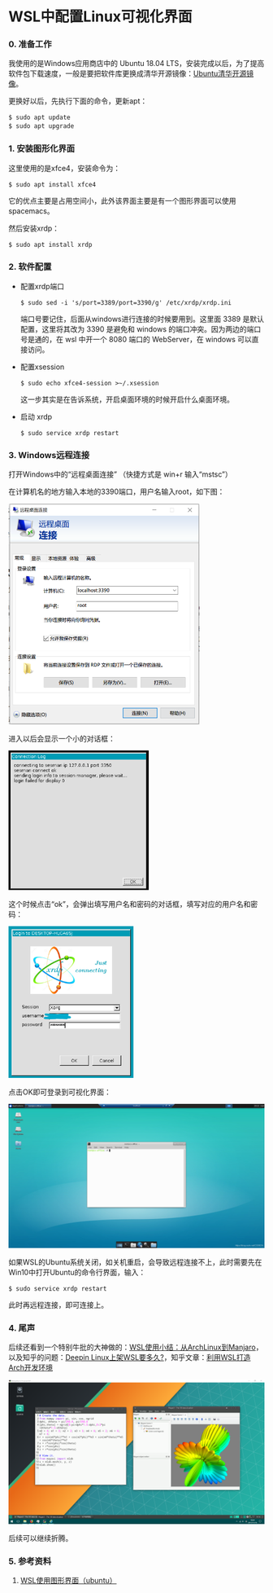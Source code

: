 # WSL中配置Linux可视化界面

### 0. 准备工作

我使用的是Windows应用商店中的 Ubuntu 18.04 LTS，安装完成以后，为了提高软件包下载速度，一般是要把软件库更换成清华开源镜像：[Ubuntu清华开源镜像](https://mirror.tuna.tsinghua.edu.cn/help/ubuntu/)。

更换好以后，先执行下面的命令，更新apt：

```bash
$ sudo apt update
$ sudo apt upgrade
```

### 1. 安装图形化界面

这里使用的是xfce4，安装命令为：

```bash
$ sudo apt install xfce4
```

它的优点主要是占用空间小，此外该界面主要是有一个图形界面可以使用spacemacs。

然后安装xrdp：

```shell
$ sudo apt install xrdp
```

### 2. 软件配置

- 配置xrdp端口

  ```shell
  $ sudo sed -i 's/port=3389/port=3390/g' /etc/xrdp/xrdp.ini
  ```

  端口号要记住，后面从windows进行连接的时候要用到。这里面 3389 是默认配置，这里将其改为 3390 是避免和 windows 的端口冲突。因为两边的端口号是通的，在 wsl 中开一个 8080 端口的 WebServer，在 windows 可以直接访问。

- 配置xsession

  ```shell
  $ sudo echo xfce4-session >~/.xsession
  ```

  这一步其实是在告诉系统，开启桌面环境的时候开启什么桌面环境。

- 启动 xrdp

  ```shell
  $ sudo service xrdp restart
  ```

### 3. Windows远程连接

打开Windows中的“远程桌面连接” （快捷方式是 win+r 输入“mstsc”）

在计算机名的地方输入本地的3390端口，用户名输入root，如下图：

<img src="WSL+Linux可视化界面.assets/image-20200809160433004.png" alt="image-20200809160433004" style="zoom:50%;" />

进入以后会显示一个小的对话框：

<img src="WSL+Linux可视化界面.assets/image-20200809161018388.png" alt="image-20200809161018388" style="zoom: 67%;" />

这个时候点击“ok”，会弹出填写用户名和密码的对话框，填写对应的用户名和密码：

<img src="WSL+Linux可视化界面.assets/image-20200809161159946.png" alt="image-20200809161159946" style="zoom:67%;" />

点击OK即可登录到可视化界面：

![在这里插入图片描述](WSL+Linux可视化界面.assets/20190621201436773.png)

如果WSL的Ubuntu系统关闭，如关机重启，会导致远程连接不上，此时需要先在Win10中打开Ubuntu的命令行界面，输入：

```shell
$ sudo service xrdp restart
```

此时再远程连接，即可连接上。

### 4. 尾声

后续还看到一个特别牛批的大神做的：[WSL使用小结：从ArchLinux到Manjaro](https://www.cnblogs.com/wurui1994/p/7839777.html)，以及知乎的问题：[Deepin Linux上架WSL要多久?](https://www.zhihu.com/question/355179099)，知乎文章：[利用WSL打造Arch开发环境](https://zhuanlan.zhihu.com/p/51270874)

![img](WSL+Linux可视化界面.assets/762700-20171116183439656-1751821230.png)

后续可以继续折腾。

### 5. 参考资料

1. [WSL使用图形界面（ubuntu）](https://blog.csdn.net/cs95dn/article/details/93224607)